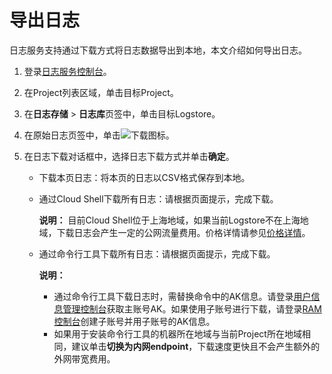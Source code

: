 # 导出日志

日志服务支持通过下载方式将日志数据导出到本地，本文介绍如何导出日志。

1.  登录[日志服务控制台](https://sls.console.aliyun.com)。

2.  在Project列表区域，单击目标Project。

3.  在**日志存储** \> **日志库**页签中，单击目标Logstore。

4.  在原始日志页签中，单击![下载图标](https://static-aliyun-doc.oss-cn-hangzhou.aliyuncs.com/assets/img/zh-CN/5040559951/p41716.png)。

5.  在日志下载对话框中，选择日志下载方式并单击**确定**。

    -   下载本页日志：将本页的日志以CSV格式保存到本地。
    -   通过Cloud Shell下载所有日志：请根据页面提示，完成下载。

        **说明：** 目前Cloud Shell位于上海地域，如果当前Logstore不在上海地域，下载日志会产生一定的公网流量费用。价格详情请参见[价格详情](https://www.aliyun.com/price/product?spm=5176.2020520112.0.0.3f7234c0lmJSKH#/sls/detail)。

    -   通过命令行工具下载所有日志：请根据页面提示，完成下载。

        **说明：**

        -   通过命令行工具下载日志时，需替换命令中的AK信息。请登录[用户信息管理控制台](https://usercenter.console.aliyun.com/#/manage/ak)获取主账号AK。如果使用子账号进行下载，请登录[RAM 控制台](https://ram.console.aliyun.com/)创建子账号并用子账号的AK信息。
        -   如果用于安装命令行工具的机器所在地域与当前Project所在地域相同，建议单击**切换为内网endpoint**，下载速度更快且不会产生额外的外网带宽费用。

